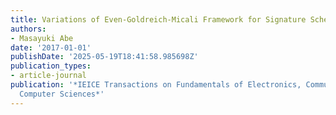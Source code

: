 ```yaml
---
title: Variations of Even-Goldreich-Micali Framework for Signature Schemes
authors:
- Masayuki Abe
date: '2017-01-01'
publishDate: '2025-05-19T18:41:58.985698Z'
publication_types:
- article-journal
publication: '*IEICE Transactions on Fundamentals of Electronics, Communications and
  Computer Sciences*'
---
```

